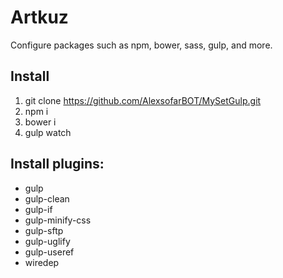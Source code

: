 # Artkuz
Configure packages such as npm, bower, sass, gulp, and more.

## Install
1. git clone https://github.com/AlexsofarBOT/MySetGulp.git
2. npm i
3. bower i
4. gulp watch

## Install plugins:
* gulp
* gulp-clean
* gulp-if
* gulp-minify-css
* gulp-sftp
* gulp-uglify
* gulp-useref
* wiredep
